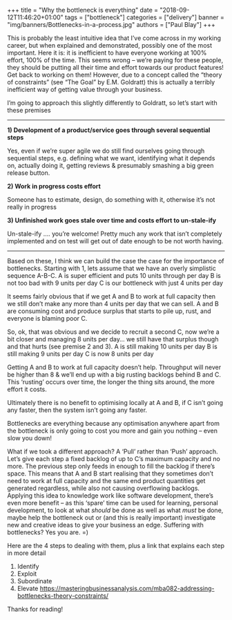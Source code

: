 +++
title = "Why the bottleneck is everything"
date = "2018-09-12T11:46:20+01:00"
tags = ["bottleneck"]
categories = ["delivery"]
banner = "img/banners/Bottlenecks-in-a-process.jpg"
authors = ["Paul Blay"]
+++

This is probably the least intuitive idea that I’ve come across in my working career, but when explained and demonstrated, possibly one of the most important.
Here it is: it is inefficient to have everyone working at 100% effort, 100% of the time.
This seems wrong – we’re paying for these people, they should be putting all their time and effort towards our product features! Get back to working on them! However, due to a concept called the “theory of constraints” (see “The Goal” by E.M. Goldratt) this is actually a terribly inefficient way of getting value through your business.

I’m going to approach this slightly differently to Goldratt, so let’s start with these premises

---

**1) Development of a product/service goes through several sequential steps**

Yes, even if we’re super agile we do still find ourselves going through sequential steps, e.g. defining what we want, identifying what it depends on, actually doing it, getting reviews & presumably smashing a big green release button.

**2) Work in progress costs effort**

Someone has to estimate, design, do something with it, otherwise it’s not really in progress

**3) Unfinished work goes stale over time and costs effort to un-stale-ify**

Un-stale-ify …. you’re welcome! Pretty much any work that isn’t completely implemented and on test will get out of date enough to be not worth having.

---

Based on these, I think we can build the case the case for the importance of bottlenecks.
Starting with 1, lets assume that we have an overly simplistic sequence A-B-C.
A is super efficient and puts 10 units through per day
B is not too bad with 9 units per day
C is our bottleneck with just 4 units per day

It seems fairly obvious that if we get A and B to work at full capacity then we still don’t make any more than 4 units per day that we can sell. A and B are consuming cost and produce surplus that starts to pile up, rust, and everyone is blaming poor C.

So, ok, that was obvious and we decide to recruit a second C, now we’re a bit closer and managing 8 units per day… we still have that surplus though and that hurts (see premise 2 and 3).
A is still making 10 units per day
B is still making 9 units per day
C is now 8 units per day

Getting A and B to work at full capacity doesn’t help. Throughput will never be higher than 8 & we’ll end up with a big rusting backlogs behind B and C. This ‘rusting’ occurs over time, the longer the thing sits around, the more effort it costs.

Ultimately there is no benefit to optimising locally at A and B, if C isn’t going any faster, then the system isn’t going any faster.

Bottlenecks are everything because any optimisation anywhere apart from the bottleneck is only going to cost you more and gain you nothing – even slow you down!

What if we took a different approach? A ‘Pull’ rather than ‘Push’ approach. Let’s give each step a fixed backlog of up to C’s maximum capacity and no more. The previous step only feeds in enough to fill the backlog if there’s space. This means that A and B start realising that they sometimes don’t need to work at full capacity and the same end product quantities get generated regardless, while also not causing overflowing backlogs.
Applying this idea to knowledge work like software development, there’s even more benefit – as this ‘spare’ time can be used for learning, personal development, to look at what *should* be done as well as what *must* be done, maybe help the bottleneck out or (and this is really important) investigate new and creative ideas to give your business an edge.
Suffering with bottlenecks? Yes you are. =)

Here are the 4 steps to dealing with them, plus a link that explains each step in more detail
1) Identify
2) Exploit
3) Subordinate
4) Elevate
https://masteringbusinessanalysis.com/mba082-addressing-bottlenecks-theory-constraints/

Thanks for reading!